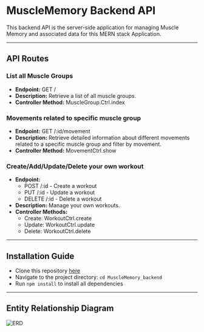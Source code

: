 # MuscleMemory Backend API

This backend API is the server-side application for managing Muscle Memory and associated data for this MERN stack Application.

***

## API Routes

### List all Muscle Groups
- **Endpoint:** GET /
- **Description:** Retrieve a list of all muscle groups.
- **Controller Method:** MuscleGroup.Ctrl.index

### Movements related to specific muscle group
- **Endpoint:** GET /:id/movement
- **Description:** Retrieve detailed information about different movements related to a specific muscle group and filter by movement.
- **Controller Method:** MovementCtrl.show

### Create/Add/Update/Delete your own workout
- **Endpoint:**
  - POST /:id - Create a workout
  - PUT /:id - Update a workout
  - DELETE /:id - Delete a workout
- **Description:** Manage your own workouts.
- **Controller Methods:**
  - Create: WorkoutCtrl.create
  - Update: WorkoutCtrl.update
  - Delete: WorkoutCtrl.delete

***

## Installation Guide

- Clone this repository [here](https://github.com/heathervalene/MuscleMemory_backend)
- Navigate to the project directory: `cd MuscleMemory_backend`
- Run `npm install` to install all dependencies

***

## Entity Relationship Diagram

![ERD](https://i.imgur.com/ASp46qq.png)